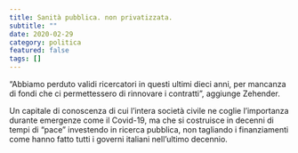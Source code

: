 ```yaml
---
title: Sanità pubblica. non privatizzata.
subtitle: ""
date: 2020-02-29
category: politica
featured: false
tags: []
---
```


“Abbiamo perduto validi ricercatori in questi ultimi dieci anni, per mancanza di fondi che ci permettessero di rinnovare i contratti”, aggiunge Zehender.

Un capitale di conoscenza di cui l’intera società civile ne coglie l’importanza durante emergenze come il Covid-19, ma che si costruisce in decenni di tempi di “pace” investendo in ricerca pubblica, non tagliando i finanziamenti come hanno fatto tutti i governi italiani nell’ultimo decennio.
